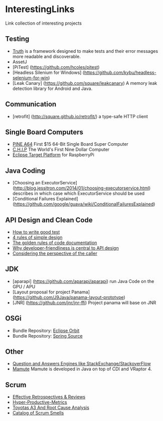 # InterestingLinks
Link collection of interesting projects

## Testing

 * [Truth](http://google.github.io/truth/) is a framework designed to make tests and their error messages more readable and discoverable.
 * AssetJ
 * [PiTest] (https://github.com/hcoles/pitest)
 * [Headless Silenium for Windows] (https://github.com/kybu/headless-selenium-for-win)
 * [Leak Canary] (https://github.com/square/leakcanary) A memory leak detection library for Android and Java.
 
## Communication
 * [retrofit] (http://square.github.io/retrofit/) a type-safe HTTP client 

## Single Board Computers
 * [PINE A64](http://pine64.com/) First $15 64-Bit Single Board Super Computer
 * [C.H.I.P](http://nextthing.co/pages/chip) The World's First Nine Dollar Computer
 * [Eclipse Target Platform](https://github.com/turesheim/eclipse-rpi) for RaspberryPi

## Java Coding
 * [Choosing an ExecutorService] (http://blog.jessitron.com/2014/01/choosing-executorservice.html) describes in which case which ExecutorService should be used
 * [Conditional Failures Explained] (https://github.com/google/guava/wiki/ConditionalFailuresExplained)
## API Design and Clean Code
 * [How to write good test](https://github.com/mockito/mockito/wiki/How-to-write-good-tests)
 * [4 rules of simple design](http://martinfowler.com/bliki/BeckDesignRules.html)
 * [The golden rules of code documentation](http://blog.jooq.org/2013/02/26/the-golden-rules-of-code-documentation/)
 * [Why developer-friendliness is central to API design](http://theamiableapi.com/2011/08/23/why-developer-friendliness-is-central-to-api-design/)
 * [Considering the perspective of the caller](http://theamiableapi.com/2011/08/29/considering-the-perspective-of-the-caller/)
 
## JDK
 * [aparapi] (https://github.com/aparapi/aparapi) run Java Code on the GPU / APU
 * [Layout proposal for project Panama] (https://github.com/J9Java/panama-layout-prototype)
 * [JNR] (https://github.com/jnr/jnr-ffi) Project panama will base on JNR 
 
## OSGi
 * Bundle Repository: [Eclipse Orbit](http://download.eclipse.org/tools/orbit)
 * Bundle Repository: [Spring Source](http://ebr.springsource.com/repository/app/bundle)
 
## Other
 * [ Question and Answers Engines like StackExchange/StackoverFlow](http://meta.stackexchange.com/questions/2267/stack-exchange-clones)
  * [Mamute](http://www.mamute.org/) Mamute is developed in Java on top of CDI and VRaptor 4.

## Scrum
 * [Effective Retrospectives & Reviews](https://www.scrumalliance.org/community/articles/2010/may/effective-retrospectives-reviews)
 * [Hyper-Productive-Metrics](http://www.scruminc.com/wp-content/uploads/2014/05/Hyper-Productive-Metircs.pdf)
 * [Toyotas A3 And Root Cause Analysis](https://www.scruminc.com/toyotas-a3-and-root-cause-analysis/)
 * [Catalog of Scrum Smells](http://www.mountaingoatsoftware.com/articles/toward-a-catalog-of-scrum-smells)
 
